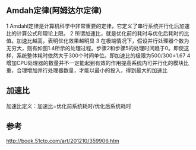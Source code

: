 
## Amdah定律(阿姆达尔定律)


1 Amdahl定律是计算机科学中非常重要的定律，它定义了串行系统并行化后加速比的计算公式和理论上限。
2 所谓加速比，就是优化前的耗时与优化后耗时的比值。加速比越高，表明优化效果越明显
3 在极端情况下，假设并行处理器个数为无穷大，则有如图1.4所示的处理过程。步骤2和步骤5的处理时间趋于0。即使这样，系统整体耗时依然大于300个时间单位。即加速比的极限为500/300=1.67
4 增加CPU处理器的数量并不一定能起到有效的作用提高系统内可并行化的模块比重，合理增加并行处理器数量，才能以最小的投入，得到最大的加速比


## 加速比

加速比定义：加速比=优化前系统耗时/优化后系统耗时

## 参考

http://book.51cto.com/art/201210/359906.htm
